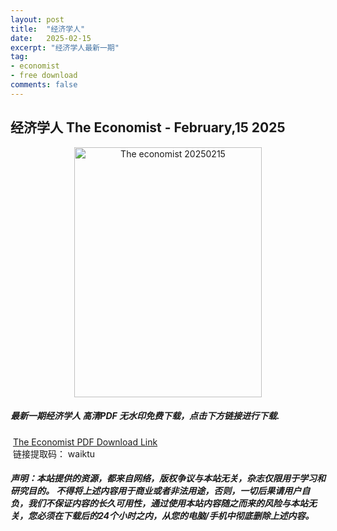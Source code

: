 ```yaml
---
layout: post
title:  "经济学人"
date:   2025-02-15
excerpt: "经济学人最新一期"
tag:
- economist
- free download
comments: false
---
```


## 经济学人 The Economist - February,15 2025


<div align="center">
<img src="https://i.postimg.cc/c1h4ShVK/TE-2025-02-15-00.png" alt="The economist 20250215" border="0" width = 300 height = 400 /> 
</div>


 <h5>最新一期经济学人 高清PDF 无水印免费下载，点击下方链接进行下载. </h5>
 
  <a href="https://wwfh.lanzout.com/ibhmP2oxpsqj">The Economist PDF Download Link</a>   
  <br/>
  链接提取码： waiktu
 
##### 声明：本站提供的资源，都来自网络，版权争议与本站无关，杂志仅限用于学习和研究目的。 不得将上述内容用于商业或者非法用途，否则，一切后果请用户自负，我们不保证内容的长久可用性，通过使用本站内容随之而来的风险与本站无关，您必须在下载后的24个小时之内，从您的电脑/手机中彻底删除上述内容。
 
